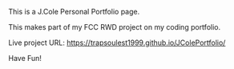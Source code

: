 This is a J.Cole Personal Portfolio page.

This makes part of my FCC RWD project on my coding portfolio.

Live project URL: https://trapsoulest1999.github.io/JColePortfolio/

Have Fun!

